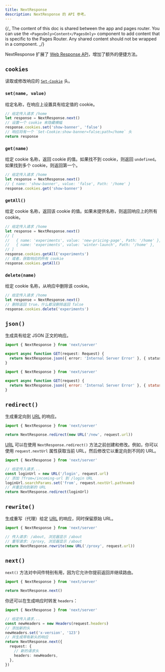 ```yaml
---
title: NextResponse
description: NextResponse 的 API 参考。
---
```


{/_ The content of this doc is shared between the app and pages router. You can use the `<PagesOnly>Content</PagesOnly>` component to add content that is specific to the Pages Router. Any shared content should not be wrapped in a component. _/}

NextResponse 扩展了 [Web Response API](https://developer.mozilla.org/docs/Web/API/Response)，增加了额外的便捷方法。

## `cookies`

读取或修改响应的 [`Set-Cookie`](https://developer.mozilla.org/docs/Web/HTTP/Headers/Set-Cookie) 头。

### `set(name, value)`

给定名称，在响应上设置具有给定值的 cookie。

```ts
// 给定传入请求 /home
let response = NextResponse.next()
// 设置一个 cookie 来隐藏横幅
response.cookies.set('show-banner', 'false')
// 响应将有一个 `Set-Cookie:show-banner=false;path=/home` 头
return response
```

### `get(name)`

给定 cookie 名称，返回 cookie 的值。如果找不到 cookie，则返回 `undefined`。如果找到多个 cookie，则返回第一个。

```ts
// 给定传入请求 /home
let response = NextResponse.next()
// { name: 'show-banner', value: 'false', Path: '/home' }
response.cookies.get('show-banner')
```

### `getAll()`

给定 cookie 名称，返回该 cookie 的值。如果未提供名称，则返回响应上的所有 cookie。

```ts
// 给定传入请求 /home
let response = NextResponse.next()
// [
//   { name: 'experiments', value: 'new-pricing-page', Path: '/home' },
//   { name: 'experiments', value: 'winter-launch', Path: '/home' },
// ]
response.cookies.getAll('experiments')
// 或者，获取响应的所有 cookie
response.cookies.getAll()
```

### `delete(name)`

给定 cookie 名称，从响应中删除该 cookie。

```ts
// 给定传入请求 /home
let response = NextResponse.next()
// 删除返回 true，什么都没删除返回 false
response.cookies.delete('experiments')
```

## `json()`

生成具有给定 JSON 正文的响应。

```ts filename="app/api/route.ts" switcher
import { NextResponse } from 'next/server'

export async function GET(request: Request) {
  return NextResponse.json({ error: 'Internal Server Error' }, { status: 500 })
}
```

```js filename="app/api/route.js" switcher
import { NextResponse } from 'next/server'

export async function GET(request) {
  return NextResponse.json({ error: 'Internal Server Error' }, { status: 500 })
}
```

## `redirect()`

生成重定向到 [URL](https://developer.mozilla.org/docs/Web/API/URL) 的响应。

```ts
import { NextResponse } from 'next/server'

return NextResponse.redirect(new URL('/new', request.url))
```

[URL](https://developer.mozilla.org/docs/Web/API/URL) 可以在使用 `NextResponse.redirect()` 方法之前创建和修改。例如，你可以使用 `request.nextUrl` 属性获取当前 URL，然后修改它以重定向到不同的 URL。

```ts
import { NextResponse } from 'next/server'

// 给定传入请求...
const loginUrl = new URL('/login', request.url)
// 添加 ?from=/incoming-url 到 /login URL
loginUrl.searchParams.set('from', request.nextUrl.pathname)
// 并重定向到新的 URL
return NextResponse.redirect(loginUrl)
```

## `rewrite()`

生成重写（代理）给定 [URL](https://developer.mozilla.org/docs/Web/API/URL) 的响应，同时保留原始 URL。

```ts
import { NextResponse } from 'next/server'

// 传入请求: /about, 浏览器显示 /about
// 重写请求: /proxy, 浏览器显示 /about
return NextResponse.rewrite(new URL('/proxy', request.url))
```

## `next()`

`next()` 方法对中间件特别有用，因为它允许你提前返回并继续路由。

```ts
import { NextResponse } from 'next/server'

return NextResponse.next()
```

你还可以在生成响应时转发 `headers`：

```ts
import { NextResponse } from 'next/server'

// 给定传入请求...
const newHeaders = new Headers(request.headers)
// 添加新的头
newHeaders.set('x-version', '123')
// 并生成带有新头的响应
return NextResponse.next({
  request: {
    // 新的请求头
    headers: newHeaders,
  },
})
```
